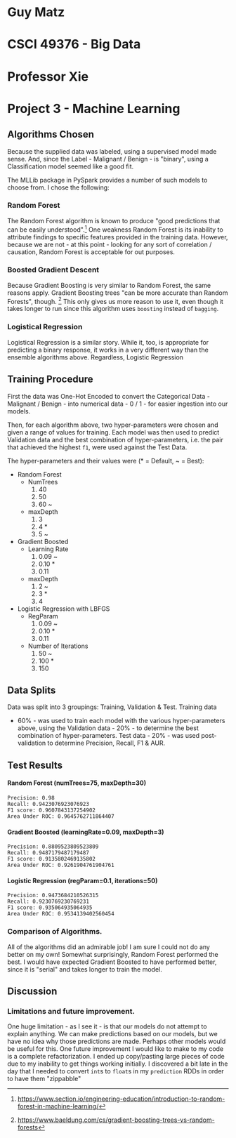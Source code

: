 # Guy Matz

# CSCI 49376 - Big Data

# Professor Xie

# Project 3 - Machine Learning

## Algorithms Chosen
Because the supplied data was labeled, using a supervised model made sense.
And, since the Label - Malignant / Benign - is "binary", using a
Classification model seemed like a good fit.

The MLLib package in PySpark provides a number of such models to
choose from.  I chose the following:

### Random Forest
The Random Forest algorithm is known to produce "good predictions that can
be easily understood".[^1]  One weakness Random Forest is its inability
to attribute findings to specific features provided in the training data.
However, because we are not - at this  point - looking
for any sort of correlation / causation, Random Forest is acceptable
for out purposes.

### Boosted Gradient Descent
Because Gradient Boosting is very similar to Random Forest, the same reasons
apply.  Gradient Boosting trees "can be more accurate than Random Forests",
though. [^2]  This only gives us more reason to use it, even though it
takes longer to run since this algorithm uses `boosting` instead of
`bagging`.

### Logistical Regression
Logistical Regression is a similar story.  While it, too, is appropriate for 
predicting a binary response, it works in a very different way than
the ensemble algorithms above.  Regardless, Logistic Regression


## Training Procedure
First the data was One-Hot Encoded to convert the Categorical Data - 
Malignant / Benign - into numerical data - 0 / 1 - for easier 
ingestion into our models.

Then, for each algorithm above, two hyper-parameters were chosen and given
a range of values for training.  Each model was then used to predict
Validation data and the best combination of hyper-parameters, i.e. the
pair that achieved the highest `f1`, were used against the Test Data.

The hyper-parameters and their values were (* = Default, ~ = Best):

- Random Forest
    - NumTrees
        1. 40
        1. 50
        1. 60 ~
    - maxDepth
        1. 3
        1. 4 *
        1. 5 ~
- Gradient Boosted
    - Learning Rate
        1. 0.09 ~
        1. 0.10 *
        1. 0.11
    - maxDepth
        1. 2 ~
        1. 3 *
        1. 4
- Logistic Regression with LBFGS
    - RegParam
        1. 0.09 ~
        1. 0.10 *
        1. 0.11
    - Number of Iterations
        1. 50 ~
        1. 100 *
        1. 150

## Data Splits

Data was split into 3 groupings: Training, Validation & Test.  Training data
- 60% - was used to train each model with the various hyper-parameters
above, using the Validation data - 20% - to determine the best combination of
hyper-parameters.  Test data  - 20% - was used post-validation to determine
Precision, Recall, F1 & AUR.

## Test Results
#### Random Forest (numTrees=75, maxDepth=30)
```
Precision: 0.98
Recall: 0.9423076923076923
F1 score: 0.9607843137254902
Area Under ROC: 0.9645762711864407
```

#### Gradient Boosted (learningRate=0.09, maxDepth=3)
```
Precision: 0.8809523809523809
Recall: 0.9487179487179487
F1 score: 0.9135802469135802
Area Under ROC: 0.9261904761904761
```

#### Logistic Regression (regParam=0.1, iterations=50)
```
Precision: 0.9473684210526315
Recall: 0.9230769230769231
F1 score: 0.935064935064935
Area Under ROC: 0.9534139402560454
```

### Comparison of Algorithms.
All of the algorithms did an admirable job!  I am sure I could not do any
better on my own!  Somewhat surprisingly, Random Forest performed the best.
I would have expected Gradient Boosted to have performed better, since it
is "serial" and takes longer to train the model.

## Discussion

### Limitations and future improvement.
One huge limitation - as I see it - is that our models do not attempt to
explain anything.  We can make predictions based on our models, but we have
no idea why those predictions are made.  Perhaps other models would be
useful for this.  One future improvement I would like to make to my code
is a complete refactorization.  I ended up copy/pasting large pieces of 
code due to my inability to get things working initially.  I discovered 
a bit late in the day that I needed to convert `int`s to `float`s in my 
`prediction` RDDs in order to have them "zippabble"

[^1]: https://www.section.io/engineering-education/introduction-to-random-forest-in-machine-learning/
[^2]: https://www.baeldung.com/cs/gradient-boosting-trees-vs-random-forests
